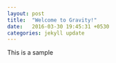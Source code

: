 ```yaml
---
layout: post
title:  "Welcome to Gravity!"
date:   2016-03-30 19:45:31 +0530
categories: jekyll update
---
```


This is a sample
